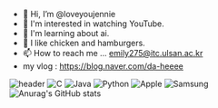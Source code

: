 - 👋 Hi, I’m @loveyoujennie
- 👀 I'm interested in watching YouTube.
- 🌱 I'm learning about ai.
- 💞️ I like chicken and hamburgers.
- 📫 How to reach me ... emily275@itc.ulsan.ac.kr
-  my vlog : https://blog.naver.com/da-heeee
<!---
loveyoujennie/loveyoujennie is a ✨ special ✨ repository because its `README.md` (this file) appears on your GitHub profile.
You can click the Preview link to take a look at your changes.
--->
![header](https://capsule-render.vercel.app/api?type=wave&color=auto&height=300&section=header&text=다희의깃허브%20다희&fontSize=90)
![C](https://img.shields.io/badge/c-%2300599C.svg?style=for-the-badge&logo=c&logoColor=white)
![Java](https://img.shields.io/badge/java-%23ED8B00.svg?style=for-the-badge&logo=java&logoColor=white)
![Python](https://img.shields.io/badge/python-3670A0?style=for-the-badge&logo=python&logoColor=ffdd54)
![Apple](https://img.shields.io/badge/Apple-%23000000.svg?style=for-the-badge&logo=apple&logoColor=white)
![Samsung](https://img.shields.io/badge/Samsung-%231428A0.svg?style=for-the-badge&logo=samsung&logoColor=white)
![Anurag's GitHub stats](https://github-readme-stats.vercel.app/api?username=&&show_icons=true&theme=gruvbox_light)
